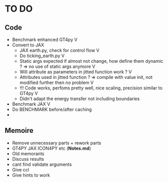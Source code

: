 # TO DO

## Code

- Benchmark enhanced GT4py V
- Convert to JAX
  - JAX earth.py, check for control flow V
  - Do ticking_earth.py V
  - Static args expected if almost not change, how define them dynamic ?  => no use of static args anymore V
  - Will attribute as parameters in jitted function work ? V
  - Attributes used in jitted function ? => compile with value init, not modified further then no problem V
  - !!! Code works, perfoms pretty well, nice scaling, precision similar to GT4py V
  - Didn't adapt the energy transfer not including boundaries
- Benchmark JAX V
- Do BENCHMARK before/after caching
- 
## Memoire

- Remove unnecessary parts + rework parts
- GT4PY JAX ICON4PY etc (**Notes.md**)
- Old memorants
- Discuss results
- cant find validate arguments
- Give ccl
- Give hints to work